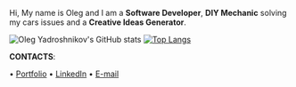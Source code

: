 Hi, My name is Oleg and I am a **Software Developer**, **DIY Mechanic** solving my cars issues and a **Creative Ideas Generator**.

![Oleg Yadroshnikov's GitHub stats](https://github-readme-stats.vercel.app/api?username=V1Rotate&hide=issues,contribs,prs&show_icons=true&theme=synthwave&count_private=true)
[![Top Langs](https://github-readme-stats.vercel.app/api/top-langs/?username=V1Rotate&langs_count=8&layout=compact&theme=synthwave)](https://github.com/V1Rotate/github-readme-stats)



**CONTACTS**:

• [Portfolio](https://olegyadroshnikov.com/)
• [LinkedIn](https://www.linkedin.com/in/yadroshnikov/)
• [E-mail](contact@olegyadroshnikov.com)
